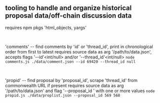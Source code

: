 ## tooling to handle and organize historical proposal data/off-chain discussion data

requires npm pkgs 'html_objects, yargs'

<br>

'comments' -- find comments by 'id' or 'thread_id', print in chronological order from first to latest 
requires source data as arg '/path/to/data.json', accepts flags '--id'<int/null> and/or '--thread_id'<int/null>
`node comments.js ./data/comment.json --id 69420 --thread_id null`

<br>

'propid' -- find proposal by 'proposal_id', scrape 'thread_id' from commonwealth URL if present
requires source data as arg '/path/to/data.json' and flag '--proposal_id <int>' with one or more values
`node propid.js ./data/proplist.json --proposal_id 569 568`

